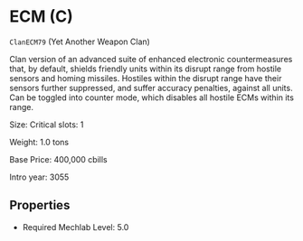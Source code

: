 # ECM (C)

`ClanECM79` (Yet Another Weapon Clan)

Clan version of an advanced suite of enhanced electronic countermeasures that, by default, shields friendly units within its disrupt range from hostile sensors and homing missiles. Hostiles within the disrupt range have their sensors further suppressed, and suffer accuracy penalties, against all units. Can be toggled into counter mode, which disables all hostile ECMs within its range.

Size: Critical slots: 1

Weight: 1.0 tons

Base Price: 400,000 cbills

Intro year: 3055

## Properties
* Required Mechlab Level: 5.0 
